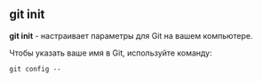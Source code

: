 ## git init

__git init__ - настраивает параметры для Git на вашем компьютере. 

Чтобы указать ваше имя в Git, используйте команду:

```bash-
git config -- 
```